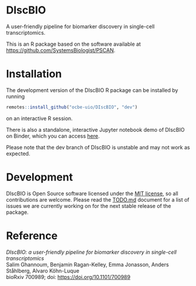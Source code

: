 # DIscBIO

A user-friendly pipeline for biomarker discovery in single-cell transcriptomics.

This is an R package based on the software available at https://github.com/SystemsBiologist/PSCAN.

# Installation

The development version of the DIscBIO R package can be installed by running

```r
remotes::install_github("ocbe-uio/DIscBIO", "dev")
```

on an interactive R session.

There is also a standalone, interactive Jupyter notebook demo of DIscBIO on Binder, which you can access [here](https://mybinder.org/v2/gh/SystemsBiologist/PSCAN/discbio-pub?filepath=DIscBIO.ipynb).

Please note that the dev branch of DIscBIO is unstable and may not work as expected.

# Development

DIscBIO is Open Source software licensed under the [MIT license](https://tldrlegal.com/license/mit-license), so all contributions are welcome. Please read the [TODO.md](TODO.md) document for a list of issues we are currently working on for the next stable release of the package.

# Reference

*DIscBIO: a user-friendly pipeline for biomarker discovery in single-cell transcriptomics*<br>
Salim Ghannoum, Benjamin Ragan-Kelley, Emma Jonasson, Anders Ståhlberg, Alvaro Köhn-Luque<br>
bioRxiv 700989; doi: https://doi.org/10.1101/700989
